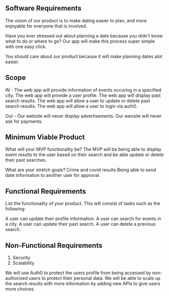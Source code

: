 ## Software Requirements

The vision of our product is to make dating easier to plan, and more enjoyable for everyone that is involved. 

Have you ever stressed out about planning a date because you didn't know what to do or where to go? Our app will make this process super simple with one easy click.

You should care about our product because it will make planning dates alot easier.


## Scope
IN - 
The web app will provide information of events occuring in a specified city.
The web app will provide a user profile.
The web app will display past search results.
The web app will allow a user to update or delete past search results.
The web app will allow a user to login via auth0.

Out - 
Our website will never display advertisements.
Our wensite will never ask for payments.

## Minimum Viable Product
What will your MVP functionality be?
The MVP will be being able to display event results to the user based on their search and be able update or delete their past searches.

What are your stretch goals?
Crime and covid results
Being able to send date information to another user for approval.

## Functional Requirements
List the functionality of your product. This will consist of tasks such as the following:

A user can update their profile information.
A user can search for events in a city.
A user can update their past search.
A user can delete a previous search.

## Non-Functional Requirements

1. Security
2. Scalability

We will use Auth0 to protect the users profile from being accessed by non-authorized users to protect their personal data. We will be able to scale up the search results with more information by adding new APIs to give users more choices.
